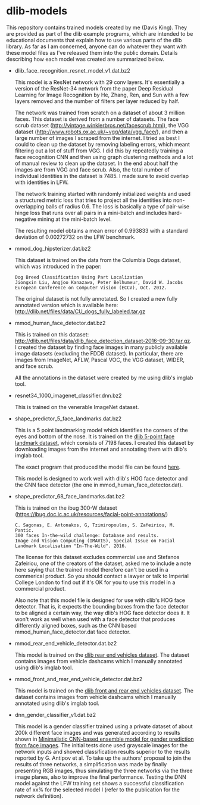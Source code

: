 # dlib-models
This repository contains trained models created by me (Davis King).  They are provided as part of the dlib example programs, which are intended to be educational documents that explain how to use various parts of the dlib library.  As far as I am concerned, anyone can do whatever they want with these model files as I've released them into the public domain.  Details describing how each model was created are summarized below. 

* dlib_face_recognition_resnet_model_v1.dat.bz2
  
  This model is a ResNet network with 29 conv layers.  It's essentially a version of the ResNet-34 network from the paper Deep Residual Learning for Image Recognition by He, Zhang, Ren, and Sun with a few layers removed and the number of filters per layer reduced by half.  

  The network was trained from scratch on a dataset of about 3 million faces. This dataset is derived from a number of datasets.  The face scrub dataset (http://vintage.winklerbros.net/facescrub.html), the VGG dataset (http://www.robots.ox.ac.uk/~vgg/data/vgg_face/), and then a large number of images I scraped from the internet.  I tried as best I could to clean up the dataset by removing labeling errors, which meant filtering out a lot of stuff from VGG.  I did this by repeatedly training a face recognition CNN and then using graph clustering methods and a lot of manual review to clean up the dataset.  In the end about half the images are from VGG and face scrub.  Also, the total number of individual identities in the dataset is 7485.  I made sure to avoid overlap with identities in LFW.

  The network training started with randomly initialized weights and used a structured metric loss that tries to project all the identities into non-overlapping balls of radius 0.6.  The loss is basically a type of pair-wise hinge loss that runs over all pairs in a mini-batch and includes hard-negative mining at the mini-batch level.

  The resulting model obtains a mean error of 0.993833 with a standard deviation of 0.00272732 on the LFW benchmark. 
  

* mmod_dog_hipsterizer.dat.bz2

  This dataset is trained on the data from the Columbia Dogs dataset, which was introduced in the paper:
  
      Dog Breed Classification Using Part Localization
      Jiongxin Liu, Angjoo Kanazawa, Peter Belhumeur, David W. Jacobs 
      European Conference on Computer Vision (ECCV), Oct. 2012. 
      
   The original dataset is not fully annotated.  So I created a new fully annotated version which is available here:  http://dlib.net/files/data/CU_dogs_fully_labeled.tar.gz

* mmod_human_face_detector.dat.bz2

  This is trained on this dataset: http://dlib.net/files/data/dlib_face_detection_dataset-2016-09-30.tar.gz.  
  I created the dataset by finding face images in many publicly available
  image datasets (excluding the FDDB dataset).  In particular, there are images
  from ImageNet, AFLW, Pascal VOC, the VGG dataset, WIDER, and face scrub.  
  
  All the annotations in the dataset were created by me using dlib's imglab tool.

* resnet34_1000_imagenet_classifier.dnn.bz2

  This is trained on the venerable ImageNet dataset.  
  
* shape_predictor_5_face_landmarks.dat.bz2
  
  This is a 5 point landmarking model which identifies the corners of the eyes and bottom of the nose.  It is 
  trained on the [dlib 5-point face landmark dataset](http://dlib.net/files/data/dlib_faces_5points.tar), which consists of
  7198 faces.  I created this dataset by downloading images from the internet and annotating them with dlib's imglab tool.
  
  The exact program that produced the model file can be found [here](https://github.com/davisking/dlib/blob/master/tools/archive/train_face_5point_model.cpp).
  
  This model is designed to work well with dlib's HOG face detector and the CNN face detector (the one in mmod_human_face_detector.dat). 
  
* shape_predictor_68_face_landmarks.dat.bz2
 
  This is trained on the ibug 300-W dataset (https://ibug.doc.ic.ac.uk/resources/facial-point-annotations/)
  
      C. Sagonas, E. Antonakos, G, Tzimiropoulos, S. Zafeiriou, M. Pantic. 
      300 faces In-the-wild challenge: Database and results. 
      Image and Vision Computing (IMAVIS), Special Issue on Facial Landmark Localisation "In-The-Wild". 2016.
   
   The license for this dataset excludes commercial use and Stefanos Zafeiriou,
   one of the creators of the dataset, asked me to include a note here saying
   that the trained model therefore can't be used in a commerical product.  So
   you should contact a lawyer or talk to Imperial College London to find out
   if it's OK for you to use this model in a commercial product.  
 
   Also note that this model file is designed for use with dlib's HOG face detector.  That is, it expects the bounding
   boxes from the face detector to be aligned a certain way, the way dlib's HOG face detector does it.  It won't work
   as well when used with a face detector that produces differently aligned boxes, such as the CNN based mmod_human_face_detector.dat face detector. 

* mmod_rear_end_vehicle_detector.dat.bz2
 
  This model is trained on the [dlib rear end vehicles dataset](http://dlib.net/files/data/dlib_rear_end_vehicles_v1.tar).  The dataset contains images from vehicle dashcams which I manually annotated using dlib's imglab tool.
  
* mmod_front_and_rear_end_vehicle_detector.dat.bz2

  This model is trained on the [dlib front and rear end vehicles dataset](http://dlib.net/files/data/dlib_front_and_rear_vehicles_v1.tar).  The dataset contains images from vehicle dashcams which I manually annotated using dlib's imglab tool.
  
* dnn_gender_classifier_v1.dat.bz2

  This model is a gender classifier trained using a private dataset of about 200k different face images and was generated according to results shown in [Minimalistic CNN-based ensemble model for gender prediction from face images](http://www.eurecom.fr/fr/publication/4768/download/mm-publi-4768.pdf). The initial tests done used grayscale images for the network inputs and showed classification results superior to the results reported by G. Antipov et al.
  To take up the authors' proposal to join the results of three networks, a simplification was made by finally presenting RGB images, thus simulating the three networks via the three image planes, also to improve the final performance.
  Testing the DNN model against the LFW training set shows a successful classification rate of xx% for the selected model I (refer to the publication for the network definition).
  

